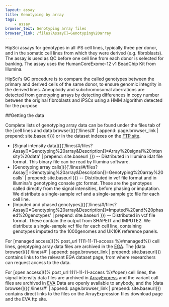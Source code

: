```yaml
---
layout: assay
title: Genotyping by array
tags:
    - assay
browser_text: Genotyping array files
browser_link: /files?Assay[]=Genotyping%20array
---
```


HipSci assays for genotypes in all iPS cell lines, typically three per donor, and in the somatic
cell lines from which they were derived (e.g. fibroblasts). The assay is used
as QC before one cell line from each donor is selected for banking. The assay uses the
HumanCoreExome-12 v1 BeadChip Kit from Illumina.

HipSci's QC procedure is to
compare the called genotypes between the primary and derived cells of the
same donor, to ensure genomic integrity in the derived lines.
Aneuploidy and subchromosomal aberrations are detected from genotyping arrays
by detecting differences in copy number between the original fibroblasts and iPSCs
using a HMM algorithm detected for the purpose

##Getting the data

Complete lists of genotyping array data can be found under the files tab of
the [cell lines and data browser]({{'/lines/#' | append: page.browser_link | prepend: site.baseurl}})
or in the dataset indexes on the [FTP site](ftp://ftp.hipsci.ebi.ac.uk/vol1/ftp/archive_datasets/).

* [Signal intensity data]({{'/lines/#/files?Assay[]=Genotyping%20array&Description[]=Array%20signal%20intensity%20data' | prepend: site.baseurl }})
-- Distributed in Illumina idat file format. This binary file can be read by Illumina software.
* [Genotyping array calls]({{'/lines/#/files?Assay[]=Genotyping%20array&Description[]=Genotyping%20array%20calls' | prepend: site.baseurl }})
-- Distributed in vcf file format and in Illumina's genotyping console gtc format.  These are the genotypes called directly from the signal intensities, before phasing or imputation.
We distribute a single-sample vcf and a single-sample gtc file for each cell line.
* [Imputed and phased genotypes]({{'/lines/#/files?Assay[]=Genotyping%20array&Description[]=Imputed%20and%20phased%20genotypes' | prepend: site.baseurl }})
-- Distributed in vcf file format. These contain the output
from SHAPEIT and IMPUTE2. We distribute a single-sample vcf file for each cell line, containing
genotypes imputed to the 1000genomes and UK10K reference panels.


For [managed access]({% post_url 1111-11-11-access %}#managed%}) cell lines, genptyping array data
files are archived in the [EGA](https://www.ebi.ac.uk/ega/). The
[data browser]({{'/lines/#' | append: page.browser_link | prepend: site.baseurl}}) contains
links to the relevant EGA dataset page, from where researchers can request access to the data.

For [open access]({% post_url 1111-11-11-access %}#open) cell lines, the signal intensity data files
are archived in [ArrayExpress](https://www.ebi.ac.uk/arrayexpress/) and the variant call files
are archived in [EVA](http://www.ebi.ac.uk/eva/)
Data are openly available
to anybody, and the [data browser]({{'/lines/#' | append: page.browser_link | prepend: site.baseurl}})
contains direct links to the files on the ArrayExpression files download page and the EVA ftp site.

